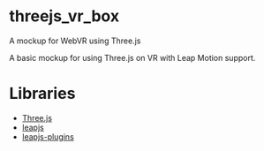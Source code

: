# threejs_vr_box

A mockup for WebVR using Three.js

A basic mockup for using Three.js on VR with Leap Motion support.

# Libraries

  * [Three.js](https://github.com/mrdoob/three.js)
  * [leapjs](https://github.com/leapmotion/leapjs)
  * [leapjs-plugins](https://github.com/leapmotion/leapjs-plugins)
